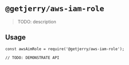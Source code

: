# `@getjerry/aws-iam-role`

> TODO: description

## Usage

```
const awsAimRole = require('@getjerry/aws-iam-role');

// TODO: DEMONSTRATE API
```
